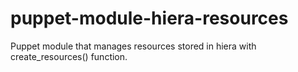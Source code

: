 # puppet-module-hiera-resources
Puppet module that manages resources stored in hiera with create_resources() function.
